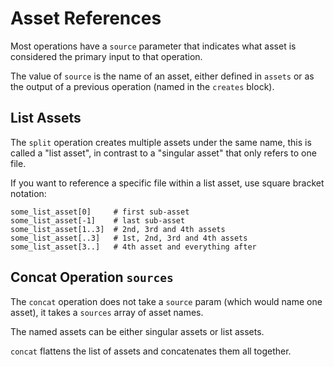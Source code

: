 # Asset References
Most operations have a `source` parameter that indicates what asset is
considered the primary input to that operation.

The value of `source` is the name of an asset, either defined in `assets`
or as the output of a previous operation (named in the `creates` block).

## List Assets
The `split` operation creates multiple assets under the same name, this
is called a "list asset", in contrast to a "singular asset" that only
refers to one file.

If you want to reference a specific file within a list asset, use square
bracket notation:
```shell script
some_list_asset[0]     # first sub-asset
some_list_asset[-1]    # last sub-asset
some_list_asset[1..3]  # 2nd, 3rd and 4th assets
some_list_asset[..3]   # 1st, 2nd, 3rd and 4th assets
some_list_asset[3..]   # 4th asset and everything after
```

## Concat Operation `sources`
The `concat` operation does not take a `source` param (which would name
one asset), it takes a `sources` array of asset names.

The named assets can be either singular assets or list assets.

`concat` flattens the list of assets and concatenates them all together.
